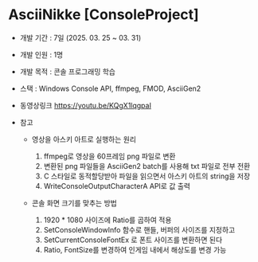 # AsciiNikke [ConsoleProject]

- 개발 기간 : 7일 (2025. 03. 25 ~ 03. 31)
- 개발 인원 : 1명
- 개발 목적 : 콘솔 프로그래밍 학습
- 스택 : Windows Console API, ffmpeg, FMOD, AsciiGen2

- 동영상링크
    https://youtu.be/KQgX1lqgpaI

- 참고
    - 영상을 아스키 아트로 실행하는 원리
        1. ffmpeg로 영상을 60프레임 png 파일로 변환
        2. 변환된 png 파일들을 AsciiGen2 batch를 사용해 txt 파일로 전부 전환
        3. C 스타일로 동적할당받아 파일을 읽으면서 아스키 아트의 string을 저장
        4. WriteConsoleOutputCharacterA API로 값 출력

    - 콘솔 화면 크기를 맞추는 방법
        1. 1920 * 1080 사이즈에 Ratio를 곱하여 적용
        2. SetConsoleWindowInfo 함수로 핸들, 버퍼의 사이즈를 지정하고
        3. SetCurrentConsoleFontEx 로 폰트 사이즈를 변환하면 된다
        4. Ratio, FontSize를 변경하여 인게임 내에서 해상도를 변경 가능